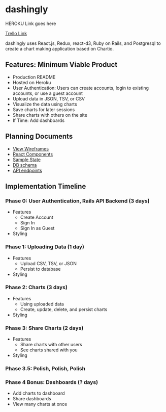 # dashingly

HEROKU Link goes here

[Trello Link](https://trello.com/b/zj1pXuFv/chartio-clone-peter-schrock)

<!-- TODO did I actually use react-d3? -->
dashingly uses React.js, Redux, react-d3, Ruby on Rails, and Postgresql to create a chart making application based on Chartio.

## Features: Minimum Viable Product
- Production README
- Hosted on Heroku
- User Authentication: Users can create accounts, login to existing accounts, or use a guest account
- Upload data in JSON, TSV, or CSV
- Visualize the data using charts
- Save charts for later sessions
- Share charts with others on the site
- If Time: Add dashboards

## Planning Documents
* [View Wireframes](./wireframes)
* [React Components](./component-hierarchy.md)
* [Sample State](./sample-state.md)
* [DB schema](./schema.md)
* [API endpoints](./api-endpoints.md)

## Implementation Timeline
### Phase 0: User Authentication, Rails API Backend (3 days)
- Features
  + Create Account
  + Sign In
  + Sign In as Guest
- Styling

### Phase 1: Uploading Data (1 day)
- Features
  + Upload CSV, TSV, or JSON
  + Persist to database
- Styling

### Phase 2: Charts (3 days)
- Features
  + Using uploaded data
  + Create, update, delete, and persist charts
- Styling

### Phase 3: Share Charts (2 days)
- Features
  + Share charts with other users
  + See charts shared with you
- Styling

### Phase 3.5: Polish, Polish, Polish

### Phase 4 Bonus: Dashboards (? days)
- Add charts to dashboard
- Share dashboards
- View many charts at once
